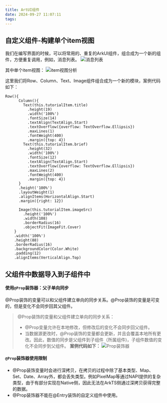 ```yaml
---
title: ArtUI组件
date: 2024-09-27 11:07:11
tags:
---
```

## 自定义组件-构建单个item视图
我们在编写界面的时候，可以将常用的、重复的ArkUI组件，组合成为一个新的组件，方便重复调用，例如，消息列表。
![消息列表](https://foruda.gitee.com/images/1726220056386632235/ea57b956_484447.png "屏幕截图")

其中单个item视图：
![item视图分析](https://foruda.gitee.com/images/1726220120823018102/e5d6c625_484447.png "1718887180121.png")

这里我们将Row、Column、Text、Image组件组合成为一个新的模块，案例代码如下：
 
```
Row(){
      Column(){
        Text(this.tutorialItem.title)
          .height(19)
          .width('100%')
          .fontSize(14)
          .textAlign(TextAlign.Start)
          .textOverflow({overflow: TextOverflow.Ellipsis})
          .maxLines(1)
          .fontWeight(400)
          .margin({top: 4})
        Text(this.tutorialItem.brief)
          .height(32)
          .width('100%')
          .fontSize(12)
          .textAlign(TextAlign.Start)
          .textOverflow({overflow: TextOverflow.Ellipsis})
          .maxLines(2)
          .fontWeight(400)
          .margin({top: 4})
      }
      .height('100%')
      .layoutWeight(1)
      .alignItems(HorizontalAlign.Start)
      .margin({right: 12})

      Image(this.tutorialItem.imageSrc)
        .height('100%')
        .width(108)
        .borderRadius(16)
        .objectFit(ImageFit.Cover)
    }
    .width('100%')
    .height(88)
    .borderRadius(16)
    .backgroundColor(Color.White)
    .padding(12)
    .alignItems(VerticalAlign.Top)
```
## 父组件中数据导入到子组件中
#### 使用`@Prop`装饰器：父子单向同步
@Prop装饰的变量可以和父组件建立单向的同步关系。@Prop装饰的变量是可变的，但是变化不会同步回其父组件。

> @Prop装饰的变量和父组件建立单向的同步关系：
> - @Prop变量允许在本地修改，但修改后的变化不会同步回父组件。
> - 当数据源更改时，@Prop装饰的变量都会更新，并且会覆盖本地所有更改。因此，数值的同步是父组件到子组件（所属组件)，子组件数值的变化不会同步到父组件。
 **案例代码如下：** 
![Prop装饰器](https://foruda.gitee.com/images/1726221280278814675/e5e3e24c_484447.png "屏幕截图")

#### `@Prop`装饰器使用限制
- @Prop装饰变量时会进行深拷贝，在拷贝的过程中除了基本类型、Map、Set、Date、Array外，都会丢失类型。例如PixelMap等通过NAPI提供的复杂类型，由于有部分实现在Native侧，因此无法在ArkTS侧通过深拷贝获得完整的数据。
- @Prop装饰器不能在@Entry装饰的自定义组件中使用。

